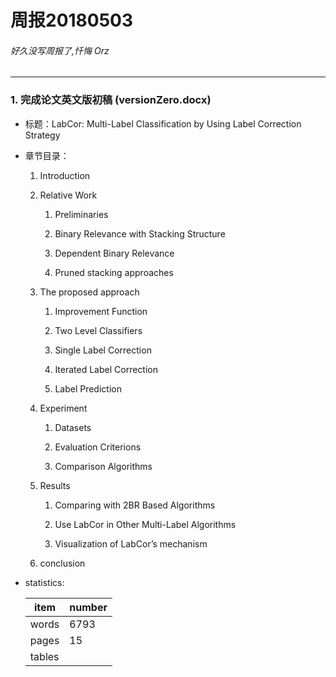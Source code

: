 ﻿# 周报20180503
###### 好久没写周报了,忏悔 Orz
---
### 1. 完成论文英文版初稿 (versionZero.docx)

* 标题：LabCor: Multi-Label Classification by Using Label Correction Strategy

* 章节目录：

	1. Introduction
	
	2. Relative Work
	
		1. Preliminaries
		
		2. Binary Relevance with Stacking Structure
		
		3. Dependent Binary Relevance
		
		4. Pruned stacking approaches
		
	3. The proposed approach
	
		1. Improvement Function
		
		2. Two Level Classifiers
		3. Single Label Correction
		4. Iterated Label Correction
		5. Label Prediction 
	4. Experiment
		1. Datasets
		
		2. Evaluation Criterions
		3. Comparison Algorithms
	5. Results
		1. Comparing with 2BR Based Algorithms
		
		2. Use LabCor in Other Multi-Label Algorithms
		3. Visualization of LabCor’s mechanism
	6. conclusion
* statistics:

	item   |number
	----   |----
	words  |6793
	pages  |15
	tables |
	